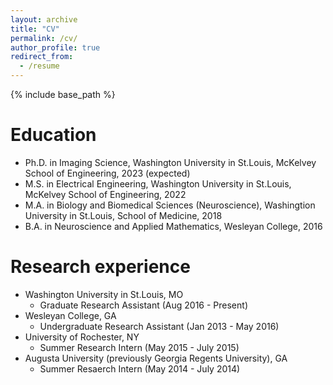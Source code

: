 ```yaml
---
layout: archive
title: "CV"
permalink: /cv/
author_profile: true
redirect_from:
  - /resume
---
```


{% include base_path %}

Education
======
* Ph.D. in Imaging Science, Washington University in St.Louis, McKelvey School of Engineering, 2023 (expected)
* M.S. in Electrical Engineering, Washington University in St.Louis, McKelvey School of Engineering, 2022
* M.A. in Biology and Biomedical Sciences (Neuroscience), Washingtion University in St.Louis, School of Medicine, 2018
* B.A. in Neuroscience and Applied Mathematics, Wesleyan College, 2016
 
Research experience
======
* Washington University in St.Louis, MO
  * Graduate Research Assistant (Aug 2016 - Present)
* Wesleyan College, GA
  * Undergraduate Research Assistant (Jan 2013 - May 2016)
* University of Rochester, NY
  * Summer Research Intern (May 2015 - July 2015)
* Augusta University (previously Georgia Regents University), GA
  * Summer Resaerch Intern (May 2014 - July 2014)

<!--
  * Duties included: Tagging issues
  * Supervisor: Professor Git

* Fall 2015: Research Assistant
  * Github University
  * Duties included: Merging pull requests
  * Supervisor: Professor Hub

Skills
======
* Skill 1
* Skill 2
  * Sub-skill 2.1
  * Sub-skill 2.2
  * Sub-skill 2.3
* Skill 3

Publications
======
  <ul>{% for post in site.publications %}
    {% include archive-single-cv.html %}
  {% endfor %}</ul>
  
Talks
======
  <ul>{% for post in site.talks %}
    {% include archive-single-talk-cv.html %}
  {% endfor %}</ul>
  
Teaching
======
  <ul>{% for post in site.teaching %}
    {% include archive-single-cv.html %}
  {% endfor %}</ul>
  
Service and leadership
======
* Currently signed in to 43 different slack teams
-->
